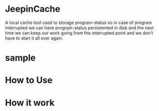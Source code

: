 # JeepinCache
A local cache tool used to storage program-status so in case of  program interrupted we can have program-status persistented in disk and  the next time we can keep our work going from the interrupted point and we don't have to start it all over again.

# sample

# How to Use

# How it work

